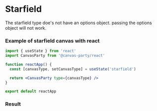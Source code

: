 # Starfield

The starfield type doe's not have an options object.
passing the options object will not work.

### Example of starfield canvas with react

```jsx
import { useState } from 'react'
import CanvasParty from '@canvas-party/react'

function reactApp() {
  const [canvasType, setCanvasType] = useState('starfield')

  return <CanvasParty type={canvasType} />
}

export default reactApp
```

### **Result**

<script>
  import {shallowRef, onMounted} from 'vue'
export default {
  setup () {
    const dynamicComponent = shallowRef(null) 
    onMounted(() => {
      import('@canvas-party/vue').then((module) => {
        dynamicComponent.value = module.default
        console.log(this.dynamicComponent)
        })

    })

    return {
      dynamicComponent
    }
  }
  
}
</script>

<component
   class="canvas-example" 
    v-if="dynamicComponent"
    :is="dynamicComponent"
    :type="'starfield'"
    >

  </component>
